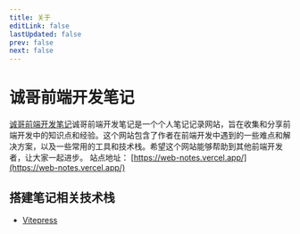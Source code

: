 ```yaml
---
title: 关于
editLink: false
lastUpdated: false
prev: false
next: false
---
```


# 诚哥前端开发笔记

[诚哥前端开发笔记](https://web-notes.vercel.app/)诚哥前端开发笔记是一个个人笔记记录网站，旨在收集和分享前端开发中的知识点和经验。这个网站包含了作者在前端开发中遇到的一些难点和解决方案，以及一些常用的工具和技术栈。希望这个网站能够帮助到其他前端开发者，让大家一起进步。
站点地址： [https://web-notes.vercel.app/](https://web-notes.vercel.app/)

## 搭建笔记相关技术栈
* [Vitepress](https://vitepress.dev/)
